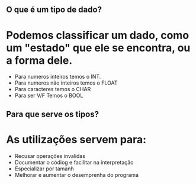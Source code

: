 ## O que é um tipo de dado?

# Podemos classificar um dado, como um "estado" que ele se encontra, ou a forma dele.
- Para numeros inteiros temos o INT.
- Para numeros não inteiros temos o FLOAT
- Para caracteres temos o CHAR
- Para ser V/F Temos o BOOL

## Para que serve os tipos?

# As utilizações servem para:

- Recusar operações invalidas
- Documentar o códiog e facilitar na interpretação
- Especializar por tamanh
- Melhorar e aumentar o desemprenha do programa